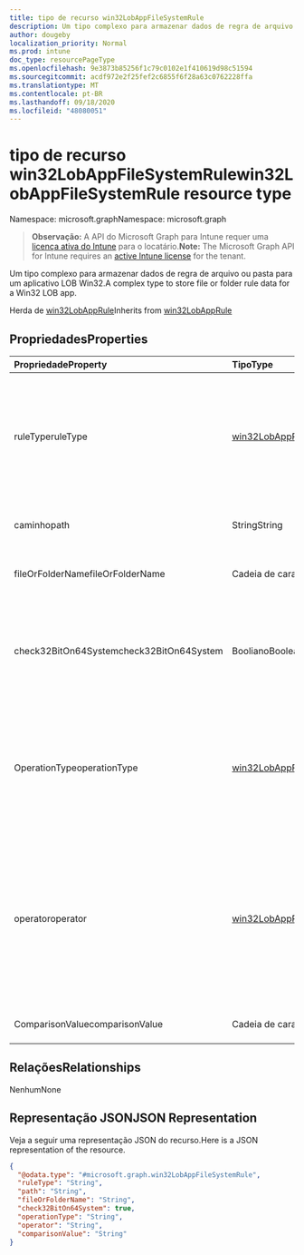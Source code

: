 ```yaml
---
title: tipo de recurso win32LobAppFileSystemRule
description: Um tipo complexo para armazenar dados de regra de arquivo ou pasta para um aplicativo LOB Win32.
author: dougeby
localization_priority: Normal
ms.prod: intune
doc_type: resourcePageType
ms.openlocfilehash: 9e3873b85256f1c79c0102e1f410619d98c51594
ms.sourcegitcommit: acdf972e2f25fef2c6855f6f28a63c0762228ffa
ms.translationtype: MT
ms.contentlocale: pt-BR
ms.lasthandoff: 09/18/2020
ms.locfileid: "48080051"
---
```

# <a name="win32lobappfilesystemrule-resource-type"></a><span data-ttu-id="1130f-103">tipo de recurso win32LobAppFileSystemRule</span><span class="sxs-lookup"><span data-stu-id="1130f-103">win32LobAppFileSystemRule resource type</span></span>

<span data-ttu-id="1130f-104">Namespace: microsoft.graph</span><span class="sxs-lookup"><span data-stu-id="1130f-104">Namespace: microsoft.graph</span></span>

> <span data-ttu-id="1130f-105">**Observação:** A API do Microsoft Graph para Intune requer uma [licença ativa do Intune](https://go.microsoft.com/fwlink/?linkid=839381) para o locatário.</span><span class="sxs-lookup"><span data-stu-id="1130f-105">**Note:** The Microsoft Graph API for Intune requires an [active Intune license](https://go.microsoft.com/fwlink/?linkid=839381) for the tenant.</span></span>

<span data-ttu-id="1130f-106">Um tipo complexo para armazenar dados de regra de arquivo ou pasta para um aplicativo LOB Win32.</span><span class="sxs-lookup"><span data-stu-id="1130f-106">A complex type to store file or folder rule data for a Win32 LOB app.</span></span>


<span data-ttu-id="1130f-107">Herda de [win32LobAppRule](../resources/intune-apps-win32lobapprule.md)</span><span class="sxs-lookup"><span data-stu-id="1130f-107">Inherits from [win32LobAppRule](../resources/intune-apps-win32lobapprule.md)</span></span>

## <a name="properties"></a><span data-ttu-id="1130f-108">Propriedades</span><span class="sxs-lookup"><span data-stu-id="1130f-108">Properties</span></span>
|<span data-ttu-id="1130f-109">Propriedade</span><span class="sxs-lookup"><span data-stu-id="1130f-109">Property</span></span>|<span data-ttu-id="1130f-110">Tipo</span><span class="sxs-lookup"><span data-stu-id="1130f-110">Type</span></span>|<span data-ttu-id="1130f-111">Descrição</span><span class="sxs-lookup"><span data-stu-id="1130f-111">Description</span></span>|
|:---|:---|:---|
|<span data-ttu-id="1130f-112">ruleType</span><span class="sxs-lookup"><span data-stu-id="1130f-112">ruleType</span></span>|[<span data-ttu-id="1130f-113">win32LobAppRuleType</span><span class="sxs-lookup"><span data-stu-id="1130f-113">win32LobAppRuleType</span></span>](../resources/intune-apps-win32lobappruletype.md)|<span data-ttu-id="1130f-114">O tipo de regra que indica o objetivo da regra.</span><span class="sxs-lookup"><span data-stu-id="1130f-114">The rule type indicating the purpose of the rule.</span></span> <span data-ttu-id="1130f-115">Herdado de [win32LobAppRule](../resources/intune-apps-win32lobapprule.md).</span><span class="sxs-lookup"><span data-stu-id="1130f-115">Inherited from [win32LobAppRule](../resources/intune-apps-win32lobapprule.md).</span></span> <span data-ttu-id="1130f-116">Os valores possíveis são: `detection` e `requirement`.</span><span class="sxs-lookup"><span data-stu-id="1130f-116">Possible values are: `detection`, `requirement`.</span></span>|
|<span data-ttu-id="1130f-117">caminho</span><span class="sxs-lookup"><span data-stu-id="1130f-117">path</span></span>|<span data-ttu-id="1130f-118">String</span><span class="sxs-lookup"><span data-stu-id="1130f-118">String</span></span>|<span data-ttu-id="1130f-119">O caminho do arquivo ou da pasta a ser pesquisado.</span><span class="sxs-lookup"><span data-stu-id="1130f-119">The file or folder path to look up.</span></span>|
|<span data-ttu-id="1130f-120">fileOrFolderName</span><span class="sxs-lookup"><span data-stu-id="1130f-120">fileOrFolderName</span></span>|<span data-ttu-id="1130f-121">Cadeia de caracteres</span><span class="sxs-lookup"><span data-stu-id="1130f-121">String</span></span>|<span data-ttu-id="1130f-122">O nome do arquivo ou pasta a ser procurado.</span><span class="sxs-lookup"><span data-stu-id="1130f-122">The file or folder name to look up.</span></span>|
|<span data-ttu-id="1130f-123">check32BitOn64System</span><span class="sxs-lookup"><span data-stu-id="1130f-123">check32BitOn64System</span></span>|<span data-ttu-id="1130f-124">Booliano</span><span class="sxs-lookup"><span data-stu-id="1130f-124">Boolean</span></span>|<span data-ttu-id="1130f-125">Um valor que indica se as variáveis de ambiente serão expandidas no contexto de 32 bits em sistemas de 64 bits.</span><span class="sxs-lookup"><span data-stu-id="1130f-125">A value indicating whether to expand environment variables in the 32-bit context on 64-bit systems.</span></span>|
|<span data-ttu-id="1130f-126">OperationType</span><span class="sxs-lookup"><span data-stu-id="1130f-126">operationType</span></span>|[<span data-ttu-id="1130f-127">win32LobAppFileSystemOperationType</span><span class="sxs-lookup"><span data-stu-id="1130f-127">win32LobAppFileSystemOperationType</span></span>](../resources/intune-apps-win32lobappfilesystemoperationtype.md)|<span data-ttu-id="1130f-128">O tipo de operação do sistema de arquivos.</span><span class="sxs-lookup"><span data-stu-id="1130f-128">The file system operation type.</span></span> <span data-ttu-id="1130f-129">Os possíveis valores são: `notConfigured`, `exists`, `modifiedDate`, `createdDate`, `version`, `sizeInMB`.</span><span class="sxs-lookup"><span data-stu-id="1130f-129">Possible values are: `notConfigured`, `exists`, `modifiedDate`, `createdDate`, `version`, `sizeInMB`.</span></span>|
|<span data-ttu-id="1130f-130">operator</span><span class="sxs-lookup"><span data-stu-id="1130f-130">operator</span></span>|[<span data-ttu-id="1130f-131">win32LobAppRuleOperator</span><span class="sxs-lookup"><span data-stu-id="1130f-131">win32LobAppRuleOperator</span></span>](../resources/intune-apps-win32lobappruleoperator.md)|<span data-ttu-id="1130f-132">O operador para detecção de arquivo ou pasta.</span><span class="sxs-lookup"><span data-stu-id="1130f-132">The operator for file or folder detection.</span></span> <span data-ttu-id="1130f-133">Os valores possíveis são: `notConfigured`, `equal`, `notEqual`, `greaterThan`, `greaterThanOrEqual`, `lessThan`, `lessThanOrEqual`.</span><span class="sxs-lookup"><span data-stu-id="1130f-133">Possible values are: `notConfigured`, `equal`, `notEqual`, `greaterThan`, `greaterThanOrEqual`, `lessThan`, `lessThanOrEqual`.</span></span>|
|<span data-ttu-id="1130f-134">ComparisonValue</span><span class="sxs-lookup"><span data-stu-id="1130f-134">comparisonValue</span></span>|<span data-ttu-id="1130f-135">Cadeia de caracteres</span><span class="sxs-lookup"><span data-stu-id="1130f-135">String</span></span>|<span data-ttu-id="1130f-136">O valor de comparação de arquivo ou pasta.</span><span class="sxs-lookup"><span data-stu-id="1130f-136">The file or folder comparison value.</span></span>|

## <a name="relationships"></a><span data-ttu-id="1130f-137">Relações</span><span class="sxs-lookup"><span data-stu-id="1130f-137">Relationships</span></span>
<span data-ttu-id="1130f-138">Nenhum</span><span class="sxs-lookup"><span data-stu-id="1130f-138">None</span></span>

## <a name="json-representation"></a><span data-ttu-id="1130f-139">Representação JSON</span><span class="sxs-lookup"><span data-stu-id="1130f-139">JSON Representation</span></span>
<span data-ttu-id="1130f-140">Veja a seguir uma representação JSON do recurso.</span><span class="sxs-lookup"><span data-stu-id="1130f-140">Here is a JSON representation of the resource.</span></span>
<!-- {
  "blockType": "resource",
  "@odata.type": "microsoft.graph.win32LobAppFileSystemRule"
}
-->
``` json
{
  "@odata.type": "#microsoft.graph.win32LobAppFileSystemRule",
  "ruleType": "String",
  "path": "String",
  "fileOrFolderName": "String",
  "check32BitOn64System": true,
  "operationType": "String",
  "operator": "String",
  "comparisonValue": "String"
}
```





